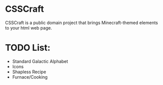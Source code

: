 # CSSCraft
CSSCraft is a public domain project that brings Minecraft-themed elements to your html web page.

# TODO List:
* Standard Galactic Alphabet
* Icons
 * Shapless Recipe
 * Furnace/Cooking